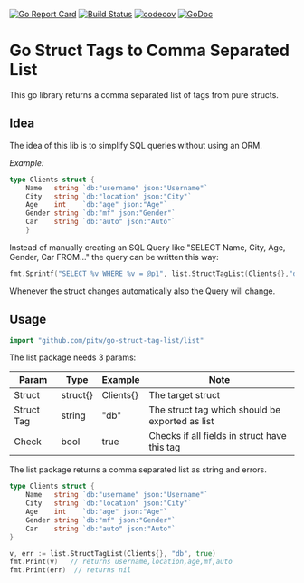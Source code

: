 [![Go Report Card](https://goreportcard.com/badge/github.com/pitw/go-struct-tag-list)](https://goreportcard.com/report/github.com/pitw/go-struct-tag-list)
[![Build Status](https://travis-ci.org/pitw/go-struct-tag-list.svg?branch=master)](https://travis-ci.org/pitw/go-struct-tag-list)
[![codecov](https://codecov.io/gh/pitw/go-struct-tag-list/branch/master/graph/badge.svg)](https://codecov.io/gh/pitw/go-struct-tag-list)
[![GoDoc](https://godoc.org/github.com/pitw/go-struct-tag-list/list?status.svg)](https://godoc.org/github.com/pitw/go-struct-tag-list/list)

# Go Struct Tags to Comma Separated List

This go library returns a comma separated list of tags from pure structs.

## Idea

The idea of this lib is to simplify SQL queries without using an ORM.

*Example:*
```go
type Clients struct {
	Name   string `db:"username" json:"Username"`
	City   string `db:"location" json:"City"`
	Age    int    `db:"age" json:"Age"`
	Gender string `db:"mf" json:"Gender"`
	Car    string `db:"auto" json:"Auto"`
	}
```
Instead of manually creating an SQL Query like "SELECT Name, City, Age, Gender, Car FROM..." the query can be written this way:

```go
fmt.Sprintf("SELECT %v WHERE %v = @p1", list.StructTagList(Clients{},"db",true), field), param)
```
Whenever the struct changes automatically also the Query will change.

## Usage ##

```go
import "github.com/pitw/go-struct-tag-list/list"
```

The list package needs 3 params:

| Param      | Type     | Example   | Note                                            |
|------------|----------|-----------|-------------------------------------------------|
| Struct     | struct{} | Clients{} | The target struct                               |
| Struct Tag | string   | "db"      | The struct tag which should be exported as list |
| Check      | bool     | true      | Checks if all fields in struct have this tag    |


The list package returns a comma separated list as string and errors.


```go
type Clients struct {
	Name   string `db:"username" json:"Username"`
	City   string `db:"location" json:"City"`
	Age    int    `db:"age" json:"Age"`
	Gender string `db:"mf" json:"Gender"`
	Car    string `db:"auto" json:"Auto"`
}

v, err := list.StructTagList(Clients{}, "db", true)
fmt.Print(v)   // returns username,location,age,mf,auto
fmt.Print(err)  // returns nil
  
```

